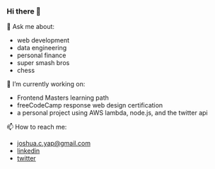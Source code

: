### Hi there 👋

<!--
**joshyap/joshyap** is a ✨ _special_ ✨ repository because its `README.md` (this file) appears on your GitHub profile.

Here are some ideas to get you started:

- 🔭 I’m currently working on ...
- 🌱 I’m currently learning ...
- 👯 I’m looking to collaborate on ...
- 🤔 I’m looking for help with ...
- 💬 Ask me about ...
- 📫 How to reach me: ...
- 😄 Pronouns: ...
- ⚡ Fun fact: ...
-->

💬 Ask me about:
- web development
- data engineering
- personal finance
- super smash bros
- chess

🔭 I’m currently working on:
- Frontend Masters learning path
- freeCodeCamp response web design certification
- a personal project using AWS lambda, node.js, and the twitter api

📫 How to reach me:
- joshua.c.yap@gmail.com
- [linkedin](https://www.linkedin.com/in/joshuacyap/)
- [twitter](https://twitter.com/J0SHYAP)
